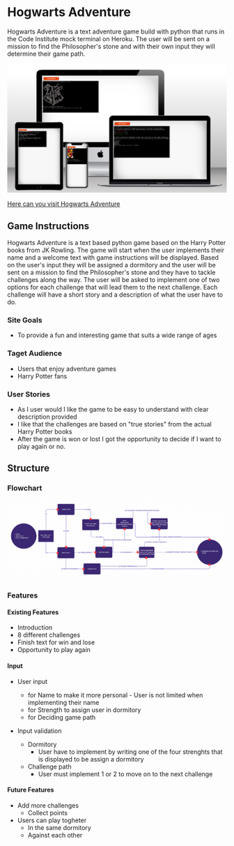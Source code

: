 # Hogwarts Adventure

Hogwarts Adventure is a text adventure game build with python that runs in the Code Institute mock terminal on Heroku. 
The user will be sent on a mission to find the Philosopher's stone and with their own input they will determine their game path.

![Mockup](documents/readme_img/mockup-hogwarts-adventures.png)

[Here can you visit Hogwarts Adventure](https://hogwarts-adventure-9b2d26ffdabb.herokuapp.com/)


## Game Instructions
Hogwarts Adventure is a text based python game based on the Harry Potter books from JK Rowling.
The game will start when the user implements their name and a welcome text with game instructions will be displayed.
Based on the user's input they will be assigned a dormitory and the user will be sent on a mission to find the Philosopher's stone and they have to tackle challenges along the way. The user will be asked to implement one of two options for each challenge that will lead them to the next challenge.
Each challenge will have a short story and a description of what the user have to do.


### Site Goals
* To provide a fun and interesting game that suits a wide range of ages

### Taget Audience
* Users that enjoy adventure games
* Harry Potter fans

### User Stories
* As I user would I like the game to be easy to understand with clear description provided
* I like that the challenges are based on "true stories" from the actual Harry Potter books
* After the game is won or lost I got the opportunity to decide if I want to play again or no.

## Structure

### Flowchart

![Flowchart](documents/readme_img/flowchart-hogwarts-adventure.png)

### Features
#### Existing Features
* Introduction
* 8 different challenges 
* Finish text for win and lose
* Opportunity to play again

#### Input
* User input 
  * for Name to make it more personal - User is not limited when implementing their name
  * for Strength to assign user in dormitory
  * for Deciding game path


* Input validation
  * Dormitory
    * User have to implement by writing one of the four strenghts that is displayed to be assign a dormitory
  * Challenge path
    * User must implement 1 or 2 to move on to the next challenge

#### Future Features
* Add more challenges
  * Collect points
* Users can play togheter
  * In the same dormitory
  * Against each other





